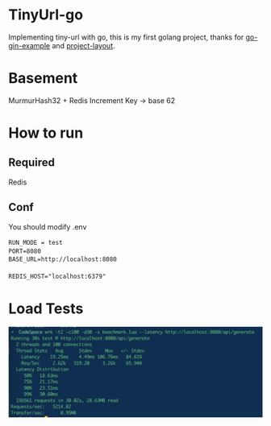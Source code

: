 # TinyUrl-go

Implementing tiny-url with go, this is my first golang project, thanks for [go-gin-example](https://github.com/eddycjy/go-gin-example) and [project-layout](https://github.com/golang-standards/project-layout).

# Basement

MurmurHash32 + Redis Increment Key  -> base 62 

# How to run

## Required

Redis

## Conf

You should modify .env

```txt
RUN_MODE = test
PORT=8080
BASE_URL=http://localhost:8080

REDIS_HOST="localhost:6379"
```

# Load Tests

![](/assets/wrt_test.png)
